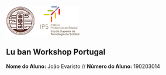 <img src="./project/docs/source/manuais/logos/Logo_Luban_IPS_2.png" width="200" />    

## Lu ban Workshop Portugal

<p>
  <strong>Nome do Aluno:</strong> João Evaristo // <strong>Número do Aluno:</strong> 190203014
</p>
 
